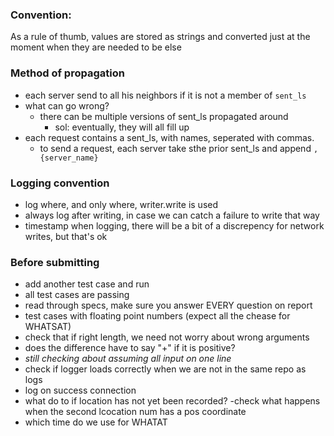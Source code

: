 ### Convention: 
As a rule of thumb, values are stored as strings and converted just at the moment when they are needed to be else 


### Method of propagation 
- each server send to all his neighbors if it is not a member of `sent_ls`
- what can go wrong? 
    - there can be multiple versions of sent_ls propagated around 
        - sol: eventually, they will all fill up
- each request contains a sent_ls, with names, seperated with commas.
    - to send a request, each server take sthe prior sent_ls and append `,{server_name}`

### Logging convention 
- log where, and only where, writer.write is used
- always log after writing, in case we can catch a failure to write that way
- timestamp when logging, there will be a bit of a discrepency for network writes, but that's ok

### Before submitting
- add another test case and run
- all test cases are passing
- read through specs, make sure you answer EVERY question on report 
- test cases with floating point numbers (expect all the chease for WHATSAT)
- check that if right length, we need not worry about wrong arguments
- does the difference have to say "+" if it is positive?
- *still checking about assuming all input on one line*
- check if logger loads correctly when we are not in the same repo as logs
- log on success connection
- what do to if location has not yet been recorded?
-check what happens when the second lcocation num has a pos coordinate
- which time do we use for WHATAT